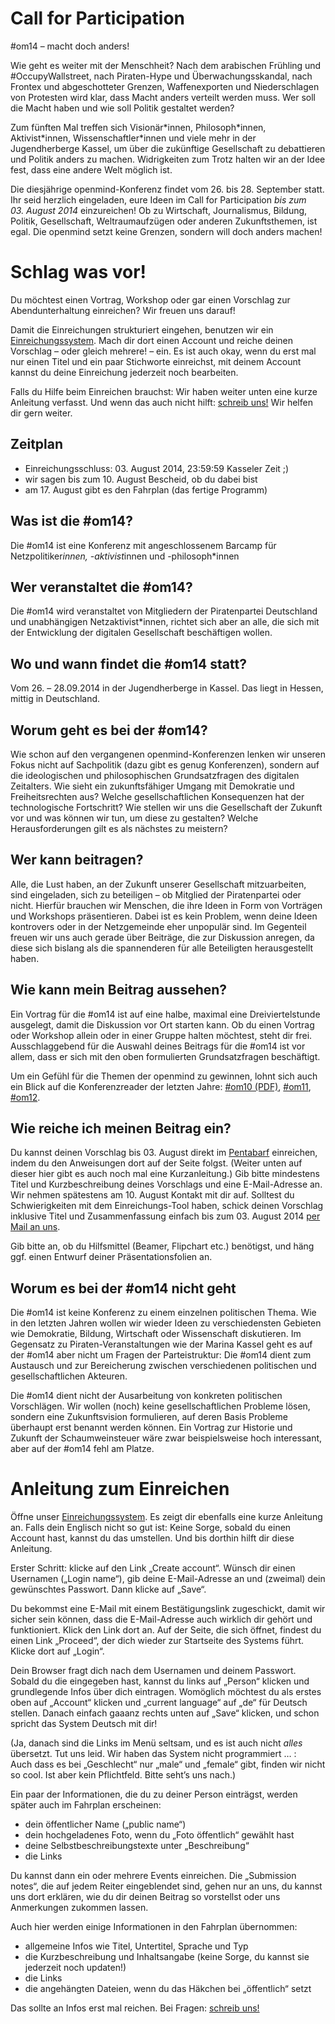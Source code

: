 # Call for Par&shy;tici&shy;pation

\#om14 – macht doch anders!

Wie geht es weiter mit der Menschheit?
Nach dem arabischen Frühling und #OccupyWallstreet, nach Piraten-Hype und Überwachungsskandal, nach Frontex und abgeschotteter Grenzen, Waffenexporten und Niederschlagen von Protesten wird klar, dass Macht anders verteilt werden muss.
Wer soll die Macht haben und wie soll Politik gestaltet werden?

Zum fünften Mal treffen sich Visionär\*innen, Philosoph\*innen, Aktivist\*innen, Wissenschaftler\*innen und viele mehr in der Jugendherberge Kassel, um über die zukünftige Gesellschaft zu debattieren und Politik anders zu machen.
Widrigkeiten zum Trotz halten wir an der Idee fest, dass eine andere Welt möglich ist.

Die diesjährige openmind-Konferenz findet vom 26. bis 28. September statt.
Ihr seid herzlich eingeladen, eure Ideen im Call for Participation _bis zum 03. August 2014_ einzureichen!
Ob zu Wirtschaft, Journalismus, Bildung, Politik, Gesellschaft, Weltraumaufzügen oder anderen Zukunftsthemen, ist egal.
Die openmind setzt keine Grenzen, sondern will doch anders machen!

# Schlag was vor!

Du möchtest einen Vortrag, Workshop oder gar einen Vorschlag zur Abendunterhaltung einreichen?
Wir freuen uns darauf!

Damit die Einreichungen strukturiert eingehen, benutzen wir ein [Einreichungssystem][Barf].
Mach dir dort einen Account und reiche deinen Vorschlag – oder gleich mehrere! – ein.
Es ist auch okay, wenn du erst mal nur einen Titel und ein paar Stichworte einreichst, mit deinem Account kannst du deine Einreichung jederzeit noch bearbeiten.

Falls du Hilfe beim Einreichen brauchst:
Wir haben weiter unten eine kurze Anleitung verfasst.
Und wenn das auch nicht hilft: [schreib uns!](/kontakt/)
Wir helfen dir gern weiter.

## Zeitplan

* Einreichungsschluss: 03. August 2014, 23:59:59 Kasseler Zeit ;)
* wir sagen bis zum 10. August Bescheid, ob du dabei bist
* am 17. August gibt es den Fahrplan (das fertige Programm)

## Was ist die #om14?

Die #om14 ist eine Konferenz mit angeschlossenem Barcamp für Netzpolitiker*innen, -aktivist*innen und -philosoph*innen

## Wer veranstaltet die #om14?

Die #om14 wird veranstaltet von Mitgliedern der Piratenpartei Deutschland und unabhängigen Netzaktivist*innen, richtet sich aber an alle, die sich mit der Entwicklung der digitalen Gesellschaft beschäftigen wollen.

## Wo und wann findet die #om14 statt?

Vom 26. – 28.09.2014 in der Jugendherberge in Kassel.
Das liegt in Hessen, mittig in Deutschland.

## Worum geht es bei der #om14?

Wie schon auf den vergangenen openmind-Konferenzen lenken wir unseren Fokus nicht auf Sachpolitik (dazu gibt es genug Konferenzen), sondern auf die ideologischen und philosophischen Grundsatzfragen des digitalen Zeitalters.
Wie sieht ein zukunftsfähiger Umgang mit Demokratie und Freiheitsrechten aus?
Welche gesellschaftlichen Konsequenzen hat der technologische Fortschritt?
Wie stellen wir uns die Gesellschaft der Zukunft vor und was können wir tun, um diese zu gestalten?
Welche Herausforderungen gilt es als nächstes zu meistern?

## Wer kann beitragen?

Alle, die Lust haben, an der Zukunft unserer Gesellschaft mitzuarbeiten, sind eingeladen, sich zu beteiligen – ob Mitglied der Piratenpartei oder nicht.
Hierfür brauchen wir Menschen, die ihre Ideen in Form von Vorträgen und Workshops präsentieren.
Dabei ist es kein Problem, wenn deine Ideen kontrovers oder in der Netzgemeinde eher unpopulär sind.
Im Gegenteil freuen wir uns auch gerade über Beiträge, die zur Diskussion anregen, da diese sich bislang als die spannenderen für alle Beteiligten herausgestellt haben.

## Wie kann mein Beitrag aussehen?

Ein Vortrag für die #om14 ist auf eine halbe, maximal eine Dreiviertelstunde ausgelegt, damit die Diskussion vor Ort starten kann.
Ob du einen Vortrag oder Workshop allein oder in einer Gruppe halten möchtest, steht dir frei.
Ausschlaggebend für die Auswahl deines Beitrags für die #om14 ist vor allem, dass er sich mit den oben formulierten Grundsatzfragen beschäftigt.

Um ein Gefühl für die Themen der openmind zu gewinnen, lohnt sich auch ein Blick auf die Konferenzreader der letzten Jahre:
[#om10 (PDF)](http://11.openmind-konferenz.de/wp-content/uploads/2012/01/om10-final-120106.pdf), [#om11](http://www.heise.de/tp/artikel/35/35722/1.html), [#om12](http://www.heise.de/tp/special/open/default.html).

## Wie reiche ich meinen Beitrag ein?

Du kannst deinen Vorschlag bis 03. August direkt im [Pentabarf][Barf] einreichen, indem du den Anweisungen dort auf der Seite folgst.
(Weiter unten auf dieser hier gibt es auch noch mal eine Kurzanleitung.)
Gib bitte mindestens Titel und Kurzbeschreibung deines Vorschlags und eine E-Mail-Adresse an.
Wir nehmen spätestens am 10. August Kontakt mit dir auf.
Solltest du Schwierigkeiten mit dem Einreichungs-Tool haben, schick deinen Vorschlag inklusive Titel und Zusammenfassung einfach bis zum 03. August 2014 [per Mail an uns](/kontakt/).

Gib bitte an, ob du Hilfsmittel (Beamer, Flipchart etc.) benötigst, und häng ggf. einen Entwurf deiner Präsentationsfolien an.

## Worum es bei der #om14 nicht geht

Die #om14 ist keine Konferenz zu einem einzelnen politischen Thema.
Wie in den letzten Jahren wollen wir wieder Ideen zu verschiedensten Gebieten wie Demokratie, Bildung, Wirtschaft oder Wissenschaft diskutieren.
Im Gegensatz zu Piraten-Veranstaltungen wie der Marina Kassel geht es auf der #om14 aber nicht um Fragen der Parteistruktur:
Die #om14 dient zum Austausch und zur Bereicherung zwischen verschiedenen politischen und gesellschaftlichen Akteuren.

Die #om14 dient nicht der Ausarbeitung von konkreten politischen Vorschlägen.
Wir wollen (noch) keine gesellschaftlichen Probleme lösen, sondern eine Zukunftsvision formulieren, auf deren Basis Probleme überhaupt erst benannt werden können.
Ein Vortrag zur Historie und Zukunft der Schaumweinsteuer wäre zwar beispielsweise hoch interessant, aber auf der #om14 fehl am Platze.

# Anleitung zum Ein&shy;reichen

Öffne unser [Einreichungssystem][Barf].
Es zeigt dir ebenfalls eine kurze Anleitung an.
Falls dein Englisch nicht so gut ist:
Keine Sorge, sobald du einen Account hast, kannst du das umstellen.
Und bis dorthin hilft dir diese Anleitung.

Erster Schritt: klicke auf den Link „Create account“.
Wünsch dir einen Usernamen („Login name“), gib deine E-Mail-Adresse an und (zweimal) dein gewünschtes Passwort.
Dann klicke auf „Save“.

Du bekommst eine E-Mail mit einem Bestätigungslink zugeschickt, damit wir sicher sein können, dass die E-Mail-Adresse auch wirklich dir gehört und funktioniert.
Klick den Link dort an.
Auf der Seite, die sich öffnet, findest du einen Link „Proceed“, der dich wieder zur Startseite des Systems führt.
Klicke dort auf „Login“.

Dein Browser fragt dich nach dem Usernamen und deinem Passwort.
Sobald du die eingegeben hast, kannst du links auf „Person“ klicken und grundlegende Infos über dich eintragen.
Womöglich möchtest du als erstes oben auf „Account“ klicken und „current language“ auf „de“ für Deutsch stellen.
Danach einfach gaaanz rechts unten auf „Save“ klicken, und schon spricht das System Deutsch mit dir!

(Ja, danach sind die Links im Menü seltsam, und es ist auch nicht _alles_ übersetzt.
Tut uns leid.
Wir haben das System nicht programmiert … :\
Auch dass es bei „Geschlecht“ nur „male“ und „female“ gibt, finden wir nicht so cool.
Ist aber kein Pflichtfeld.
Bitte seht’s uns nach.)

Ein paar der Informationen, die du zu deiner Person einträgst, werden später auch im Fahrplan erscheinen:

* dein öffentlicher Name („public name“)
* dein hochgeladenes Foto, wenn du „Foto öffentlich“ gewählt hast
* deine Selbstbeschreibungstexte unter „Beschreibung“
* die Links

Du kannst dann ein oder mehrere Events einreichen.
Die „Submission notes“, die auf jedem Reiter eingeblendet sind, gehen nur an uns, du kannst uns dort erklären, wie du dir deinen Beitrag so vorstellst oder uns Anmerkungen zukommen lassen.

Auch hier werden einige Informationen in den Fahrplan übernommen:

* allgemeine Infos wie Titel, Untertitel, Sprache und Typ
* die Kurzbeschreibung und Inhaltsangabe (keine Sorge, du kannst sie jederzeit noch updaten!)
* die Links
* die angehängten Dateien, wenn du das Häkchen bei „öffentlich“ setzt

Das sollte an Infos erst mal reichen.
Bei Fragen: [schreib uns!](/kontakt/)

[Barf]: https://pentabarf.junge-piraten.de/submission/om14
